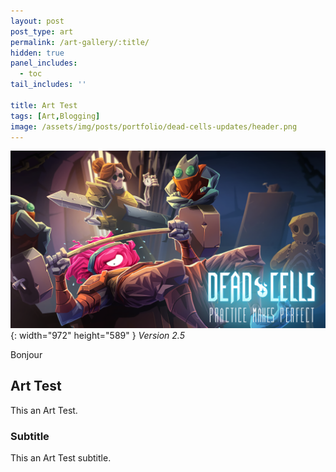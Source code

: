 ```yaml
---
layout: post
post_type: art
permalink: /art-gallery/:title/
hidden: true
panel_includes:
  - toc
tail_includes: ''

title: Art Test
tags: [Art,Blogging]
image: /assets/img/posts/portfolio/dead-cells-updates/header.png
---
```


![Image](/assets/img/posts/portfolio/dead-cells-updates/25.png){: width="972" height="589" }
_Version 2.5_

Bonjour

## Art Test

This an Art Test.

### Subtitle

This an Art Test subtitle.
